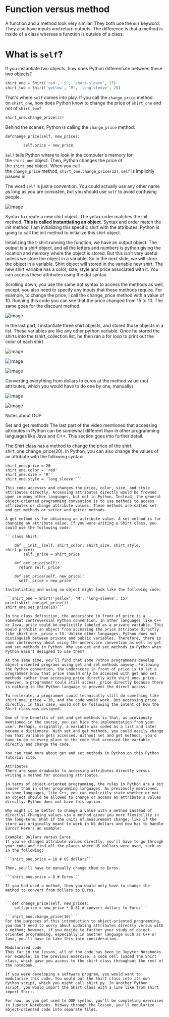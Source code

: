 
# Function versus method #

A function and a method look very similar. They both use the `def` keyword. They also have inputs and return outputs. The difference is that a method is inside of a class whereas a function is outside of a class.

# **What is `self`?**

If you instantiate two objects, how does Python differentiate between these two objects?

```python
shirt_one = Shirt('red', 'S', 'short-sleeve', 15)
shirt_two = Shirt('yellow', 'M', 'long-sleeve', 20)

```

That's where `self` comes into play. If you call the `change_price` method on `shirt_one`, how does Python know to change the price of `shirt_one` and not of `shirt_two`?

```python
shirt_one.change_price(12)

```

Behind the scenes, Python is calling the `change_price` method:

```python
defchange_price(self, new_price):

        self.price = new_price

```

`Self` tells Python where to look in the computer's memory for the `shirt_one` object. Then, Python changes the price of the `shirt_one` object. When you call the `change_price` method, `shirt_one.change_price(12)`, `self` is implicitly passed in.

The word `self` is just a convention. You could actually use any other name as long as you are consisten, but you should use `self` to avoid confusing people.

![image](https://user-images.githubusercontent.com/7238176/126899651-e3992616-d376-4f65-b99b-ae567615d5de.png)

Syntax to create a new shirt object. The yntax order matches the init method. **This is called instantiating an object**.
Syntax and order match the init method. I am initializing this specific shirt with the attributes. Python is going to call the init method to initialize this shirt object.

Initializing the t-shirt:running the function, we have an output object. The output is a shirt object, and all the letters and numbers is python giving the location and memory where the object is stored. But this isn't very useful unless we store the object in a variable. So in the next slide, we will store the object in a variable. Shirt object will stored in the variable new shirt. The new shirt variable has a color, size, style and price associated with it. You can access these attributes using the dot syntax. 

Scrolling down, you use the same dot syntax to access the methods as well, except, you also need to specify any inputs that these methods require. For example, to change the price, I call the change_price method with a value of 10. Running this code you can see that the price changed from 15 to 10. The same goes for the discount method.  

![image](https://user-images.githubusercontent.com/7238176/126899809-3a420f50-87be-4079-95c6-12f6097c4a5d.png)

In the last part, I instantiate three shirt objects, and stored those objects in a list. These variables are like any other python variable.  Once he stored the shirts into the tshirt_collection list, he then ran a for loop to print out the color of each shirt. 

![image](https://user-images.githubusercontent.com/7238176/126899834-738894a8-c6cc-4bde-969a-a629db84a168.png)

![image](https://user-images.githubusercontent.com/7238176/126900579-435e1bc6-b7cf-445c-833a-e561fe465c40.png)

![image](https://user-images.githubusercontent.com/7238176/126900650-8aae74ef-df58-4767-b7db-c2e5d0afb2d6.png)

Converting everything from dollars to euros at the method value (not attributes, which you would have to do one by one, manually)

![image](https://user-images.githubusercontent.com/7238176/126900788-ae5fbc3b-e356-4f26-90e4-35ce6e467499.png)

![image](https://user-images.githubusercontent.com/7238176/126900812-6cbe1389-d186-4cd2-bcab-cbd754e9314e.png)

Notes about OOP

Set and get methods
The last part of the video mentioned that accessing attributes in Python can be somewhat different than in other programming languages like Java and C++. This section goes into further detail.

The Shirt class has a method to change the price of the shirt: shirt_one.change_price(20). In Python, you can also change the values of an attribute with the following syntax:

````shirt_one.price = 10
shirt_one.price = 20
shirt_one.color = 'red'
shirt_one.size = 'M'
shirt_one.style = 'long_sleeve'```

This code accesses and changes the price, color, size, and style attributes directly. Accessing attributes directly would be frowned upon in many other languages, but not in Python. Instead, the general object-oriented programming convention is to use methods to access attributes or change attribute values. These methods are called set and get methods or setter and getter methods.

A get method is for obtaining an attribute value. A set method is for changing an attribute value. If you were writing a Shirt class, you could use the following code:

```class Shirt:

    def __init__(self, shirt_color, shirt_size, shirt_style, shirt_price):
        self._price = shirt_price

    def get_price(self):
      return self._price

    def set_price(self, new_price):
      self._price = new_price```
      
Instantiating and using an object might look like the following code:

```shirt_one = Shirt('yellow', 'M', 'long-sleeve', 15)
print(shirt_one.get_price())
shirt_one.set_price(10)```

In the class definition, the underscore in front of price is a somewhat controversial Python convention. In other languages like C++ or Java, price could be explicitly labeled as a private variable. This would prohibit an object from accessing the price attribute directly like shirt_one._price = 15. Unlike other languages, Python does not distinguish between private and public variables. Therefore, there is some controversy about using the underscore convention as well as get and set methods in Python. Why use get and set methods in Python when Python wasn't designed to use them?

At the same time, you'll find that some Python programmers develop object-oriented programs using get and set methods anyway. Following the Python convention, the underscore in front of price is to let a programmer know that price should only be accessed with get and set methods rather than accessing price directly with shirt_one._price. However, a programmer could still access _price directly because there is nothing in the Python language to prevent the direct access.

To reiterate, a programmer could technically still do something like shirt_one._price = 10, and the code would work. But accessing price directly, in this case, would not be following the intent of how the Shirt class was designed.

One of the benefits of set and get methods is that, as previously mentioned in the course, you can hide the implementation from your user. Perhaps, originally, a variable was coded as a list and later became a dictionary. With set and get methods, you could easily change how that variable gets accessed. Without set and get methods, you'd have to go to every place in the code that accessed the variable directly and change the code.

You can read more about get and set methods in Python on this Python Tutorial site.

Attributes
There are some drawbacks to accessing attributes directly versus writing a method for accessing attributes.

In terms of object-oriented programming, the rules in Python are a bit looser than in other programming languages. As previously mentioned, in some languages, like C++, you can explicitly state whether or not an object should be allowed to change or access an attribute's values directly. Python does not have this option.

Why might it be better to change a value with a method instead of directly? Changing values via a method gives you more flexibility in the long-term. What if the units of measurement change, like if the store was originally meant to work in US dollars and now has to handle Euros? Here's an example:

Example: Dollars versus Euros
If you've changed attribute values directly, you'll have to go through your code and find all the places where US dollars were used, such as in the following:

```shirt_one.price = 10 # US dollars```

Then, you'll have to manually change them to Euros.

```shirt_one.price = 8 # Euros```

If you had used a method, then you would only have to change the method to convert from dollars to Euros.


```def change_price(self, new_price):
    self.price = new_price * 0.81 # convert dollars to Euros```

```shirt_one.change_price(10)```
For the purposes of this introduction to object-oriented programming, you don't need to worry about updating attributes directly versus with a method; however, if you decide to further your study of object-oriented programming, especially in another language such as C++ or Java, you'll have to take this into consideration.

Modularized code
Thus far in the lesson, all of the code has been in Jupyter Notebooks. For example, in the previous exercise, a code cell loaded the Shirt class, which gave you access to the shirt class throughout the rest of the notebook.

If you were developing a software program, you would want to modularize this code. You would put the Shirt class into its own Python script, which you might call shirt.py. In another Python script, you would import the Shirt class with a line like from shirt import Shirt.

For now, as you get used to OOP syntax, you'll be completing exercises in Jupyter Notebooks. Midway through the lesson, you'll modularize object-oriented code into separate files.






